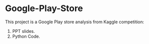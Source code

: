 # Google-Play-Store


This project is a Google Play store analysis from Kaggle competition:

1. PPT slides.
2. Python Code.
